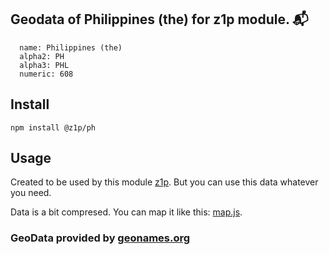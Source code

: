 
## Geodata of Philippines (the) for z1p module. :mailbox_with_mail:

```
  name: Philippines (the)
  alpha2: PH
  alpha3: PHL
  numeric: 608
```

## Install

```
npm install @z1p/ph
```

## Usage

Created to be used by this module [z1p](https://github.com/vzhufk/z1p).
But you can use this data whatever you need.

Data is a bit compresed. You can map it like this: [map.js](https://github.com/vzhufk/z1p/blob/master/src/map.js).

### GeoData provided by **[geonames.org](http://www.geonames.org/)**
